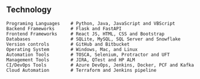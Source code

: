 ## **Technology**

    Programing Languages    # Python, Java, JavaScript and VBScript
    Backend Frameworks      # Flask and FastAPI
    Frontend Frameworks     # React JS, HTML, CSS and Bootstrap
    Databases               # SQLite, MySQL, SQL Server and Snowflake
    Version controls        # GitHub and Bitbucket
    Operating System        # Windows, Mac, and Linux
    Automation Tools        # TOSCA, Selenium, Protractor and UFT
    Management Tools        # JIRA, QTest and HP ALM
    CI/DevOps Tools         # Azure DevOps, Jenkins, Docker, PCF and Kafka
    Cloud Automation        # Terraform and Jenkins pipeline
